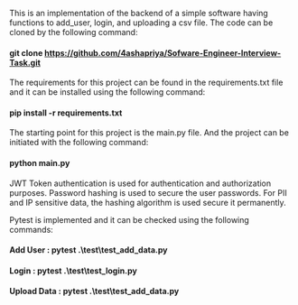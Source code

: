 This is an implementation of the backend of a simple software having functions to add_user, login, and uploading a csv file. The code can be cloned by the following command:
#### git clone https://github.com/4ashapriya/Sofware-Engineer-Interview-Task.git

The requirements for this project can be found in the requirements.txt file and it can be installed using the following command:
#### pip install -r requirements.txt

The starting point for this project is the main.py file. And the project can be initiated with the following command:
#### python main.py

JWT Token authentication is used for authentication and authorization purposes. Password hashing is used to secure the user passwords.
For PII and IP sensitive data, the hashing algorithm is used secure it permanently. 

Pytest is implemented and it can be checked using the following commands:

#### Add User : pytest .\test\test_add_data.py
#### Login : pytest .\test\test_login.py
#### Upload Data : pytest .\test\test_add_data.py
